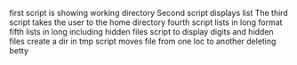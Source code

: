 first script is showing working directory
Second script displays list
The third script takes the user to the home directory
fourth script lists in long format
fifth lists in long including hidden files
script to display digits and hidden files
create a dir in tmp
script moves file from one loc to another
deleting betty

